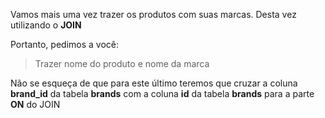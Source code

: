 Vamos mais uma vez trazer os produtos com suas marcas. Desta vez utilizando o **JOIN**

Portanto, pedimos a você:

> Trazer nome do produto e nome da marca


Não se esqueça de que para este último teremos que cruzar a coluna **brand_id** da tabela **brands** com a coluna **id** da tabela **brands** para a parte **ON** do JOIN